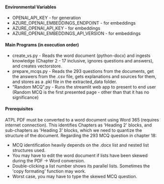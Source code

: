 #### Environmental Variables
- OPENAI_API_KEY - for generation
- AZURE_OPENAI_EMBEDDINGS_ENDPOINT - for embeddings
- AZURE_OPENAI_API_KEY - for embeddings
- AZURE_OPENAI_EMBEDDINGS_API_VERSION - for embeddings

#### Main Programs (in execution order)
- create_vs.py - Reads the word document (python-docx) and ingests knowledge (Chapter 2 - 17 inclusive, ignores questions and answers), and creates vectorstore.
- prepare_mcqs.py - Reads the 293 questions from the documents, get the answers from the .csv file, gets explanations and sources for them, and stores as a .pkl file in the extracted_data folder.
- "Random MCQ".py - Runs the streamlit web app to present to end user (Random MCQ is the first presented page - other than that it has no significance)

#### Prerequisites
ATPL PDF must be converted to a word document using Word 365 (requires internet connection).
This identifies Chapters as 'Heading 2' blocks, and sub-chapters as 'Heading 3' blocks, which we need to quantize the structure of the document.
Regarding the 293 MCQ question in chapter 18:
- MCQ identification heavily depends on the .docx list and nested list structures used.
- You may have to edit the word document if lists have been skewed during the PDF -> Word conversion.
- Double-clicking a list number shows its parallel lists. Sometimes the 'copy formating' function may work.
- Worst case, you may have to type the skewed MCQ question.

